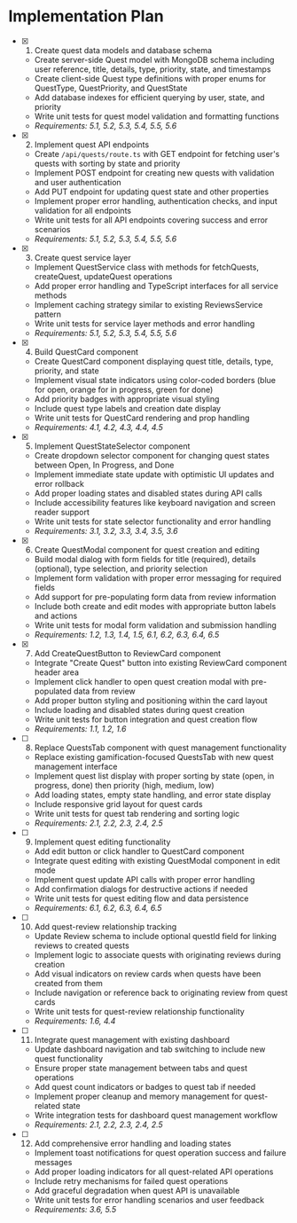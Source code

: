 # Implementation Plan

- [x] 1. Create quest data models and database schema
  - Create server-side Quest model with MongoDB schema including user reference, title, details, type, priority, state, and timestamps
  - Create client-side Quest type definitions with proper enums for QuestType, QuestPriority, and QuestState
  - Add database indexes for efficient querying by user, state, and priority
  - Write unit tests for quest model validation and formatting functions
  - _Requirements: 5.1, 5.2, 5.3, 5.4, 5.5, 5.6_

- [x] 2. Implement quest API endpoints
  - Create `/api/quests/route.ts` with GET endpoint for fetching user's quests with sorting by state and priority
  - Implement POST endpoint for creating new quests with validation and user authentication
  - Add PUT endpoint for updating quest state and other properties
  - Implement proper error handling, authentication checks, and input validation for all endpoints
  - Write unit tests for all API endpoints covering success and error scenarios
  - _Requirements: 5.1, 5.2, 5.3, 5.4, 5.5, 5.6_

- [x] 3. Create quest service layer
  - Implement QuestService class with methods for fetchQuests, createQuest, updateQuest operations
  - Add proper error handling and TypeScript interfaces for all service methods
  - Implement caching strategy similar to existing ReviewsService pattern
  - Write unit tests for service layer methods and error handling
  - _Requirements: 5.1, 5.2, 5.3, 5.4, 5.5, 5.6_

- [x] 4. Build QuestCard component
  - Create QuestCard component displaying quest title, details, type, priority, and state
  - Implement visual state indicators using color-coded borders (blue for open, orange for in progress, green for done)
  - Add priority badges with appropriate visual styling
  - Include quest type labels and creation date display
  - Write unit tests for QuestCard rendering and prop handling
  - _Requirements: 4.1, 4.2, 4.3, 4.4, 4.5_

- [x] 5. Implement QuestStateSelector component
  - Create dropdown selector component for changing quest states between Open, In Progress, and Done
  - Implement immediate state update with optimistic UI updates and error rollback
  - Add proper loading states and disabled states during API calls
  - Include accessibility features like keyboard navigation and screen reader support
  - Write unit tests for state selector functionality and error handling
  - _Requirements: 3.1, 3.2, 3.3, 3.4, 3.5, 3.6_

- [x] 6. Create QuestModal component for quest creation and editing
  - Build modal dialog with form fields for title (required), details (optional), type selection, and priority selection
  - Implement form validation with proper error messaging for required fields
  - Add support for pre-populating form data from review information
  - Include both create and edit modes with appropriate button labels and actions
  - Write unit tests for modal form validation and submission handling
  - _Requirements: 1.2, 1.3, 1.4, 1.5, 6.1, 6.2, 6.3, 6.4, 6.5_

- [x] 7. Add CreateQuestButton to ReviewCard component
  - Integrate "Create Quest" button into existing ReviewCard component header area
  - Implement click handler to open quest creation modal with pre-populated data from review
  - Add proper button styling and positioning within the card layout
  - Include loading and disabled states during quest creation
  - Write unit tests for button integration and quest creation flow
  - _Requirements: 1.1, 1.2, 1.6_

- [ ] 8. Replace QuestsTab component with quest management functionality
  - Replace existing gamification-focused QuestsTab with new quest management interface
  - Implement quest list display with proper sorting by state (open, in progress, done) then priority (high, medium, low)
  - Add loading states, empty state handling, and error state display
  - Include responsive grid layout for quest cards
  - Write unit tests for quest tab rendering and sorting logic
  - _Requirements: 2.1, 2.2, 2.3, 2.4, 2.5_

- [ ] 9. Implement quest editing functionality
  - Add edit button or click handler to QuestCard component
  - Integrate quest editing with existing QuestModal component in edit mode
  - Implement quest update API calls with proper error handling
  - Add confirmation dialogs for destructive actions if needed
  - Write unit tests for quest editing flow and data persistence
  - _Requirements: 6.1, 6.2, 6.3, 6.4, 6.5_

- [ ] 10. Add quest-review relationship tracking
  - Update Review schema to include optional questId field for linking reviews to created quests
  - Implement logic to associate quests with originating reviews during creation
  - Add visual indicators on review cards when quests have been created from them
  - Include navigation or reference back to originating review from quest cards
  - Write unit tests for quest-review relationship functionality
  - _Requirements: 1.6, 4.4_

- [ ] 11. Integrate quest management with existing dashboard
  - Update dashboard navigation and tab switching to include new quest functionality
  - Ensure proper state management between tabs and quest operations
  - Add quest count indicators or badges to quest tab if needed
  - Implement proper cleanup and memory management for quest-related state
  - Write integration tests for dashboard quest management workflow
  - _Requirements: 2.1, 2.2, 2.3, 2.4, 2.5_

- [ ] 12. Add comprehensive error handling and loading states
  - Implement toast notifications for quest operation success and failure messages
  - Add proper loading indicators for all quest-related API operations
  - Include retry mechanisms for failed quest operations
  - Add graceful degradation when quest API is unavailable
  - Write unit tests for error handling scenarios and user feedback
  - _Requirements: 3.6, 5.5_